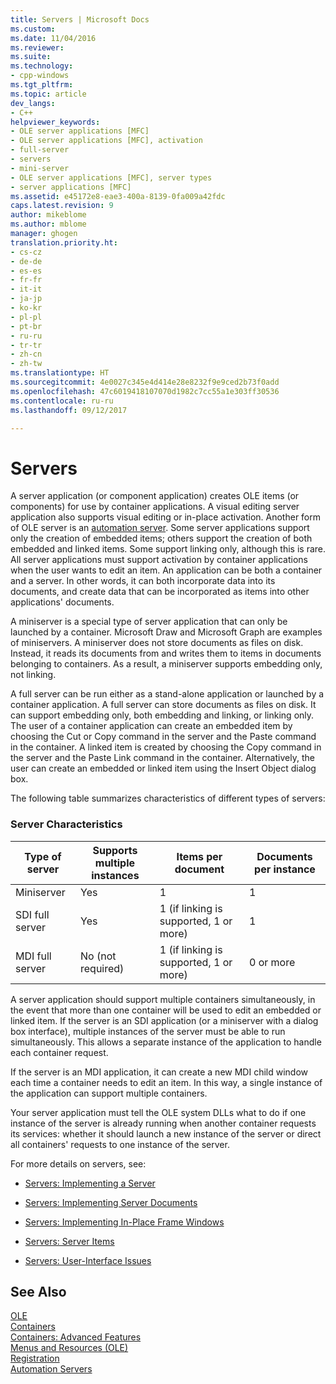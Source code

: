 ```yaml
---
title: Servers | Microsoft Docs
ms.custom: 
ms.date: 11/04/2016
ms.reviewer: 
ms.suite: 
ms.technology:
- cpp-windows
ms.tgt_pltfrm: 
ms.topic: article
dev_langs:
- C++
helpviewer_keywords:
- OLE server applications [MFC]
- OLE server applications [MFC], activation
- full-server
- servers
- mini-server
- OLE server applications [MFC], server types
- server applications [MFC]
ms.assetid: e45172e8-eae3-400a-8139-0fa009a42fdc
caps.latest.revision: 9
author: mikeblome
ms.author: mblome
manager: ghogen
translation.priority.ht:
- cs-cz
- de-de
- es-es
- fr-fr
- it-it
- ja-jp
- ko-kr
- pl-pl
- pt-br
- ru-ru
- tr-tr
- zh-cn
- zh-tw
ms.translationtype: HT
ms.sourcegitcommit: 4e0027c345e4d414e28e8232f9e9ced2b73f0add
ms.openlocfilehash: 47c6019418107070d1982c7cc55a1e303ff30536
ms.contentlocale: ru-ru
ms.lasthandoff: 09/12/2017

---
```

# <a name="servers"></a>Servers
A server application (or component application) creates OLE items (or components) for use by container applications. A visual editing server application also supports visual editing or in-place activation. Another form of OLE server is an [automation server](../mfc/automation-servers.md). Some server applications support only the creation of embedded items; others support the creation of both embedded and linked items. Some support linking only, although this is rare. All server applications must support activation by container applications when the user wants to edit an item. An application can be both a container and a server. In other words, it can both incorporate data into its documents, and create data that can be incorporated as items into other applications' documents.  
  
 A miniserver is a special type of server application that can only be launched by a container. Microsoft Draw and Microsoft Graph are examples of miniservers. A miniserver does not store documents as files on disk. Instead, it reads its documents from and writes them to items in documents belonging to containers. As a result, a miniserver supports embedding only, not linking.  
  
 A full server can be run either as a stand-alone application or launched by a container application. A full server can store documents as files on disk. It can support embedding only, both embedding and linking, or linking only. The user of a container application can create an embedded item by choosing the Cut or Copy command in the server and the Paste command in the container. A linked item is created by choosing the Copy command in the server and the Paste Link command in the container. Alternatively, the user can create an embedded or linked item using the Insert Object dialog box.  
  
 The following table summarizes characteristics of different types of servers:  
  
### <a name="server-characteristics"></a>Server Characteristics  
  
|Type of server|Supports multiple instances|Items per document|Documents per instance|  
|--------------------|---------------------------------|------------------------|----------------------------|  
|Miniserver|Yes|1|1|  
|SDI full server|Yes|1 (if linking is supported, 1 or more)|1|  
|MDI full server|No (not required)|1 (if linking is supported, 1 or more)|0 or more|  
  
 A server application should support multiple containers simultaneously, in the event that more than one container will be used to edit an embedded or linked item. If the server is an SDI application (or a miniserver with a dialog box interface), multiple instances of the server must be able to run simultaneously. This allows a separate instance of the application to handle each container request.  
  
 If the server is an MDI application, it can create a new MDI child window each time a container needs to edit an item. In this way, a single instance of the application can support multiple containers.  
  
 Your server application must tell the OLE system DLLs what to do if one instance of the server is already running when another container requests its services: whether it should launch a new instance of the server or direct all containers' requests to one instance of the server.  
  
 For more details on servers, see:  
  
-   [Servers: Implementing a Server](../mfc/servers-implementing-a-server.md)  
  
-   [Servers: Implementing Server Documents](../mfc/servers-implementing-server-documents.md)  
  
-   [Servers: Implementing In-Place Frame Windows](../mfc/servers-implementing-in-place-frame-windows.md)  
  
-   [Servers: Server Items](../mfc/servers-server-items.md)  
  
-   [Servers: User-Interface Issues](../mfc/servers-user-interface-issues.md)  
  
## <a name="see-also"></a>See Also  
 [OLE](../mfc/ole-in-mfc.md)   
 [Containers](../mfc/containers.md)   
 [Containers: Advanced Features](../mfc/containers-advanced-features.md)   
 [Menus and Resources (OLE)](../mfc/menus-and-resources-ole.md)   
 [Registration](../mfc/registration.md)   
 [Automation Servers](../mfc/automation-servers.md)


